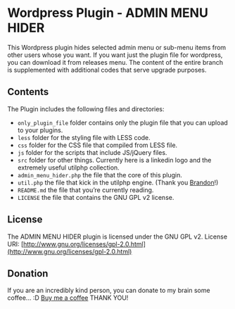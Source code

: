 # Wordpress Plugin - ADMIN MENU HIDER

This Wordpress plugin hides selected admin menu or sub-menu items from other users whose you want.
If you want just the plugin file for wordpress, you can download it from releases menu.
The content of the entire branch is supplemented with additional codes that serve upgrade purposes.

## Contents

The Plugin includes the following files and directories:

* `only_plugin_file` folder contains only the plugin file that you can upload to your plugins.
* `less` folder for the styling file with LESS code.
* `css` folder for the CSS file that compiled from LESS file.
* `js` folder for the scripts that include JS/jQuery files.
* `src` folder for other things. Currently here is a linkedin logo and the extremely useful utilphp collection.
* `admin_menu_hider.php` the file that the core of this plugin.
* `util.php` the file that kick in the utilphp engine. (Thank you [Brandon](https://github.com/brandonwamboldt)!)
* `README.md` the file that you’re currently reading.
* `LICENSE` the file that contains the GNU GPL v2 license.

## License

The ADMIN MENU HIDER plugin is licensed under the GNU GPL v2.
License URI: [http://www.gnu.org/licenses/gpl-2.0.html](http://www.gnu.org/licenses/gpl-2.0.html)

## Donation

If you are an incredibly kind person, you can donate to my brain some coffee... :D
[Buy me a coffee](https://www.buymeacoffee.com/harciropi)
THANK YOU!
